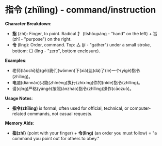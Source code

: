 # **指令 (zhǐlìng) - command/instruction**

**Character Breakdown**:  
- **指** (zhǐ): Finger, to point. Radical 扌 (tíshǒupáng - "hand" on the left) + 旨 (zhǐ - "purpose") on the right.  
- **令** (lìng): Order, command. Top: 亼 (jí - "gather") under a small stroke, bottom: 〇 (líng - "zero", bottom enclosure).

**Examples**:  
- 老师(lǎoshī)给(gěi)我们(wǒmen)下(xià)达(dá)了(le)一个(yígè)指令(zhǐlìng)。  
- 电脑(diànnǎo)只能(zhǐnéng)执行(zhíxíng)你的(nǐde)指令(zhǐlìng)。  
- 请(qǐng)严格(yángé)按照(ànzhào)指令(zhǐlìng)操作(cāozuò)。

**Usage Notes**:  
- **指令(zhǐlìng)** is formal; often used for official, technical, or computer-related commands, not casual requests.

**Memory Aids**:  
- **指(zhǐ)** (point with your finger) + **令(lìng)** (an order you must follow) = "a command you point out for others to obey."